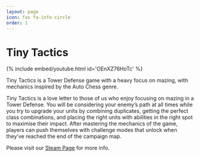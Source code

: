 ```yaml
---
layout: page
icon: fas fa-info-circle
order: 1
---
```


# Tiny Tactics

{% include embed/youtube.html id='OEnXZ76HoTc' %}
  

Tiny Tactics is a Tower Defense game with a heavy focus on mazing, with mechanics inspired by the Auto Chess genre.

Tiny Tactics is a love letter to those of us who enjoy focusing on mazing in a Tower Defense. You will be considering your enemy’s path at all times while you try to upgrade your units by combining duplicates, getting the perfect class combinations, and placing the right units with abilities in the right spot to maximise their impact. After mastering the mechanics of the game, players can push themselves with challenge modes that unlock when they’ve reached the end of the campaign map.

Please visit our [Steam Page](https://store.steampowered.com/app/2095450/Tiny_Tactics/) for more info.
